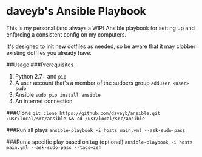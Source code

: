 # daveyb's Ansible Playbook

This is my personal (and always a WIP) Ansible playbook for setting up and enforcing a consistent config on my computers.

It's designed to init new dotfiles as needed, so be aware that it may clobber existing dotfiles you already have.

##Usage
###Prerequisites
1. Python 2.7+ and `pip`
2. A user account that's a member of the sudoers group `adduser <user> sudo`
3. Ansible `sudo pip install ansible`
4. An internet connection

###Clone
`git clone https://github.com/daveyb/ansible.git /usr/local/src/ansible && cd /usr/local/src/ansible`

###Run all plays
`ansible-playbook -i hosts main.yml --ask-sudo-pass`

###Run a specific play based on tag (optional)
`ansible-playbook -i hosts main.yml --ask-sudo-pass --tags=zsh`

